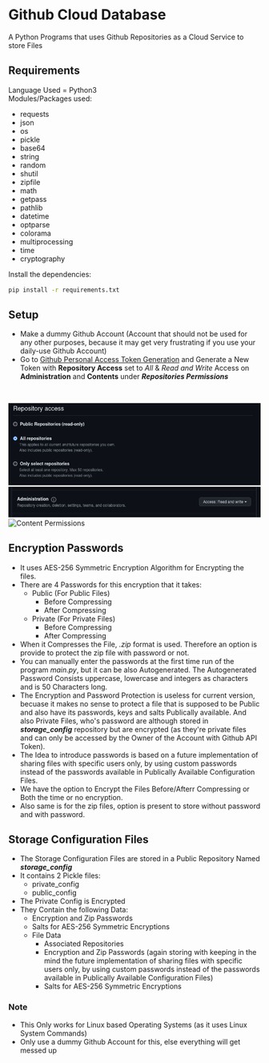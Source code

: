 # Github Cloud Database
A Python Programs that uses Github Repositories as a Cloud Service to store Files
## Requirements
Language Used = Python3<br />
Modules/Packages used:
* requests
* json
* os
* pickle
* base64
* string
* random
* shutil
* zipfile
* math
* getpass
* pathlib
* datetime
* optparse
* colorama
* multiprocessing
* time
* cryptography
<!-- -->
Install the dependencies:
```bash
pip install -r requirements.txt
```
## Setup
* Make a dummy Github Account (Account that should not be used for any other purposes, because it may get very frustrating if you use your daily-use Github Account)
* Go to [Github Personal Access Token Generation](https://github.com/settings/personal-access-tokens/new) and Generate a New Token with **Repository Access** set to *All* & *Read and Write* Access on **Administration** and **Contents** under ***Repositories Permissions***
<!-- --><br />
![Repository Access](/assets/images/all_repositories.png)<br />
![Administration Permissions](/assets/images/administrator_read_write.png)<br />
![Content Permissions](/assets/images/content_read_write.png.png)<br />
## Encryption Passwords
* It uses AES-256 Symmetric Encryption Algorithm for Encrypting the files.
* There are 4 Passwords for this encryption that it takes:
    * Public (For Public Files)
        * Before Compressing
        * After Compressing
    * Private (For Private Files)
        * Before Compressing
        * After Compressing
* When it Compresses the File, *.zip* format is used. Therefore an option is provide to protect the zip file with password or not.
* You can manually enter the passwords at the first time run of the program *main.py*, but it can be also Autogenerated. The Autogenerated Password Consists uppercase, lowercase and integers as characters and is 50 Characters long.
* The Encryption and Password Protection is useless for current version, becuase it makes no sense to protect a file that is supposed to be Public and also have its passwords, keys and salts Publically available. And also Private Files, who's password are although stored in ***storage_config*** repository but are encrypted (as they're private files and can only be accessed by the Owner of the Account with Github API Token).
* The Idea to introduce passwords is based on a future implementation of sharing files with specific users only, by using custom passwords instead of the passwords available in Publically Available Configuration Files.
* We have the option to Encrypt the Files Before/Afterr Compressing or Both the time or no encryption.
* Also same is for the zip files, option is present to store without password and with password.
## Storage Configuration Files
* The Storage Configuration Files are stored in a Public Repository Named ***storage_config***<br />
* It contains 2 Pickle files:
    * private_config
    * public_config
* The Private Config is Encrypted
* They Contain the following Data:
    * Encryption and Zip Passwords
    * Salts for AES-256 Symmetric Encryptions
    * File Data
        * Associated Repositories
        * Encryption and Zip Passwords (again storing with keeping in the mind the future implementation of sharing files with specific users only, by using custom passwords instead of the passwords available in Publically Available Configuration Files)
        * Salts for AES-256 Symmetric Encryptions
### Note
* This Only works for Linux based Operating Systems (as it uses Linux System Commands)
* Only use a dummy Github Account for this, else everything will get messed up